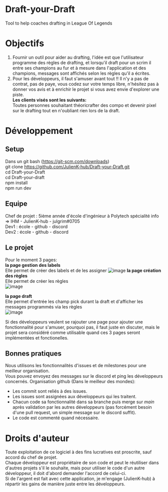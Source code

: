 # Draft-your-Draft
Tool to help coaches drafting in League Of Legends  
# Objectifs
1. Fournir un outil pour aider au drafting, l'idée est que l'utilisateur programme des règles de drafting, et lorsqu'il draft pour un scrim il entre ses champions au fur et à mesure dans l'application et des champions, messages sont affichés selon les règles qu'il a écrites.  
2. Pour les développeurs, il faut s'amuser avant tout !! Il n'y a pas de contrat, pas de paye, vous codez sur votre temps libre, n'hésitez pas à donner vos avis et à enrichir le projet si vous avez envie d'explorer une piste.  
**Les clients visés sont les suivants:**  
Toutes personnes souhaitant théoricrafter des compo et devenir pixel sur le drafting tout en n'oubliant rien lors de la draft.
# Développement
## Setup
Dans un git bash (https://git-scm.com/downloads)  
git clone https://github.com/JulienK-hub/Draft-your-Draft.git  
cd Draft-your-Draft  
cd Draft-your-draft  
npm install  
npm run dev  
## Equipe
Chef de projet : 5ième année d'école d'ingénieur à Polytech spécialité info => IHM - JulienK-hub - julgrim#0705  
Dev1 : école - github - discord  
Dev2 : école - github - discord  
## Le projet
Pour le moment 3 pages:  
**la page gestion des labels**  
Elle permet de créer des labels et de les assigner
![image](https://user-images.githubusercontent.com/54982321/162160757-d3fc57b0-2ad7-4093-90e6-802bd7c5c61b.png)
**la page création des règles**  
Elle permet de créer les règles  
![image](https://user-images.githubusercontent.com/54982321/162442721-c6b9fcfb-035d-49c3-aa73-f43841b1db80.png)

**la page draft**  
Elle permet d'entrée les champ pick durant la draft et d'afficher les messages programmés via les règles  
![image](https://user-images.githubusercontent.com/54982321/162442929-dea14e9f-66e3-4ab2-bbf3-1c84b04c45f1.png)  

Si des développeurs veulent se rajouter une page pour ajouter une fonctionnalité pour s'amuser, pourquoi pas, il faut juste en discuter, mais le projet sera considéré comme utilisable quand ces 3 pages seront implémentées et fonctionelles.

## Bonnes pratiques
Nous utilisons les fonctionnalités d'issues et de milestones pour une meilleur organisation.  
Vous pouvez envoyez des messages sur le discord et ping les développeurs concernés.
Organisation github (Dans le meilleur des mondes):  
- Les commit sont reliés à des issues.  
- Les issues sont assignées aux développeurs qui les traitent.
- Chacun code sa fonctionnalité dans sa branche puis merge sur *main* après validation par les autres développeurs (pas forcément besoin d'une pull request, un simple message sur le discord suffit).
- Le code est commenté quand nécessaire.
# Droits d'auteur
Toute exploitation de ce logiciel à des fins lucratives est proscrite, sauf accord du chef de projet.  
Chaque développeur est propriétaire de son code et peut le réutiliser dans d'autres projets s'il le souhaite, mais pour utiliser le code d'un autre développeur, il doit d'abord demander l'accord de celui-ci.  
Si de l'argent est fait avec cette application, je m'engage (JulienK-hub) à répartir les gains de manière juste entre les développeurs.
